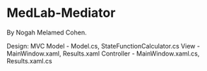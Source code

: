 # MedLab-Mediator
By Nogah Melamed Cohen.

Design: MVC
Model - Model.cs, StateFunctionCalculator.cs
View - MainWindow.xaml, Results.xaml
Controller - MainWindow.xaml.cs, Results.xaml.cs
